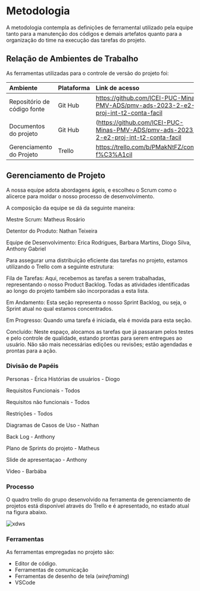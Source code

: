 
# Metodologia

A metodologia contempla as definições de ferramental utilizado pela equipe tanto para a manutenção dos códigos e demais artefatos quanto para a organização do time na execução das tarefas do projeto.

## Relação de Ambientes de Trabalho

As ferramentas utilizadas para o controle de versão do projeto foi:

|**Ambiente**|**Plataforma** |**Link de acesso**|
| :- | :- | :- |
|Repositório de código fonte|Git Hub|https://github.com/ICEI-PUC-Minas-PMV-ADS/pmv-ads-2023-2-e2-proj-int-t2-conta-facil|
|Documentos do projeto|Git Hub|(https://github.com/ICEI-PUC-Minas-PMV-ADS/pmv-ads-2023-2-e2-proj-int-t2-conta-facil|)
|Gerenciamento do Projeto|Trello|https://trello.com/b/PMakNtFZ/conta-f%C3%A1cil|


## Gerenciamento de Projeto

A nossa equipe adota abordagens ágeis, e escolheu o Scrum como o alicerce para moldar o nosso processo de desenvolvimento.

A composição da equipe se dá da seguinte maneira:

Mestre Scrum: Matheus Rosário

Detentor do Produto: Nathan Teixeira

Equipe de Desenvolvimento: Erica Rodrigues, Barbara Martins, Diogo Silva, Anthony Gabriel

Para assegurar uma distribuição eficiente das tarefas no projeto, estamos utilizando o Trello com a seguinte estrutura:

Fila de Tarefas: Aqui, recebemos as tarefas a serem trabalhadas, representando o nosso Product Backlog. Todas as atividades identificadas ao longo do projeto também são incorporadas a esta lista.

Em Andamento: Esta seção representa o nosso Sprint Backlog, ou seja, o Sprint atual no qual estamos concentrados.

Em Progresso: Quando uma tarefa é iniciada, ela é movida para esta seção.

Concluído: Neste espaço, alocamos as tarefas que já passaram pelos testes e pelo controle de qualidade, estando prontas para serem entregues ao usuário. Não são mais necessárias edições ou revisões; estão agendadas e prontas para a ação.

### Divisão de Papéis

Personas - Érica
Histórias de usuários - Diogo <br>

Requisitos Funcionais - Todos <br>

Requisitos não funcionais - Todos  <br>

Restrições - Todos <br>

Diagramas de Casos de Uso - Nathan  <br>

Back Log - Anthony <br>

Plano de Sprints do projeto - Matheus <br>

Slide de apresentaçao -  Anthony <br>

Video - Barbába <br>

### Processo

O quadro trello do grupo desenvolvido na ferramenta de gerenciamento de projetos está disponível através do Trello e é apresentado, no estado atual na figura abaixo.


![xdws](https://github.com/ICEI-PUC-Minas-PMV-ADS/pmv-ads-2023-2-e2-proj-int-t2-conta-facil/assets/62729047/f6410b9a-efba-4505-8699-53fd535f839e)


### Ferramentas

As ferramentas empregadas no projeto são:

- Editor de código.
- Ferramentas de comunicação
- Ferramentas de desenho de tela (_wireframing_)
- VSCode

